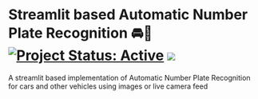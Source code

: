 # Streamlit based Automatic Number Plate Recognition 🚘🚙 [![Project Status: Active](https://www.repostatus.org/badges/latest/active.svg)](https://www.repostatus.org/#active) [![](https://img.shields.io/badge/Prateek-Ralhan-brightgreen.svg?colorB=ff0000)](https://prateekralhan.github.io/)
A streamlit based implementation of Automatic Number Plate Recognition for cars and other vehicles using images or live camera feed
